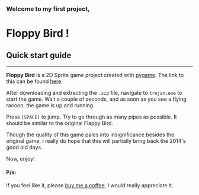 ### Welcome to my first project,
# **Floppy Bird** !


## **Quick start guide**
----
**Floppy Bird** is a 2D Sprite game project created with [pygame](https://www.pygame.org/). The link to this can be found [here](https://github.com/NTDuck/Floppy-Bird).

After downloading and extracting the `.zip` file, navigate to `trojan.exe` to start the game. Wait a couple of seconds, and as soon as you see a flying racoon, the game is up and running. 

Press `[SPACE]` to jump. Try to go through as many pipes as possible. It should be similar to the original Flappy Bird.

Though the quality of this game pales into insignificance besides the original game, I really do hope that this will partially bring back the 2014's good old days.

Now, enjoy!

#### **P/s**:
if you feel like it, please [buy me a coffee](https://linktr.ee/ntduck). I would really appreciate it.